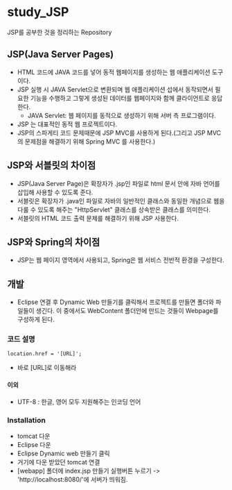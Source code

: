 # study_JSP
JSP를 공부한 것을 정리하는 Repository

## JSP(Java Server Pages)
- HTML 코드에 JAVA 코드를 넣어 동적 웹페이지를 생성하는 웹 애플리케이션 도구이다.
- JSP 실행 시 JAVA Servlet으로 변환되며 웹 애플리케이션 섭에서 동작되면서 필요한 기능을 수행하고 그렇게 생성된 데이터를 웹페이지와 함께 클라이언트로 응답한다.
  - JAVA Servlet: 웹 페이지를 동적으로 생성하기 위해 서버 측 프로그램이다.
- JSP 는 대표적인 동적 웹 프로젝트이다.
- JSP의 스파게티 코드 문제때문에 JSP MVC를 사용하게 된다.(그리고 JSP MVC의 문제점을 해결하기 위해 Spring MVC 를 사용한다.)

## JSP와 서블릿의 차이점
- JSP(Java Server Page)은 확장자가 .jsp인 파일로 html 문서 안에 자바 언어를 삽입해 사용할 수 있도록 준다.
- 서블릿은 확장자가 .java인 파일로 자바의 일반적인 클래스와 동일한 개념으로 웹을 다룰 수 있도록 해주는 "HttpServlet" 클래스를 상속받은 클래스를 의미한다.
- 서블릿의 HTML 코드 출력 문제를 해결하기 위해 JSP 사용한다.

## JSP와 Spring의 차이점
- JSP는 웹 페이지 영역에서 사용되고, Spring은 웹 서비스 전반적 환경을 구성한다.

## 개발
- Eclipse 연결 후 Dynamic Web 만들기를 클릭해서 프로젝트를 만들면 폴더와 파일들이 생긴다. 이 중에서도 WebContent 폴더안에 만드는 것들이 Webpage를 구성하게 된다.


### 코드 설명
```
location.href = '[URL]';
```
- 바로 [URL]로 이동해라

#### 이외
- UTF-8 : 한글, 영어 모두 지원해주는 인코딩 언어

### Installation
- tomcat 다운
- Eclipse 다운
- Eclipse Dynamic web 만들기 클릭
- 거기에 다운 받았던 tomcat 연결
- [webapp] 폴더에 index.jsp 만들기 실행버튼 누르기 -> 'http://localhost:8080/'에 서버가 띄워짐.